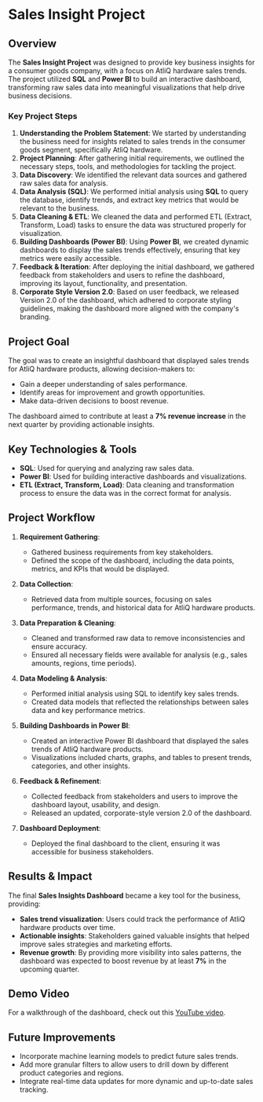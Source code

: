 # Sales Insight Project

## Overview
The **Sales Insight Project** was designed to provide key business insights for a consumer goods company, with a focus on AtliQ hardware sales trends. The project utilized **SQL** and **Power BI** to build an interactive dashboard, transforming raw sales data into meaningful visualizations that help drive business decisions. 

### Key Project Steps
1. **Understanding the Problem Statement**: We started by understanding the business need for insights related to sales trends in the consumer goods segment, specifically AtliQ hardware.
2. **Project Planning**: After gathering initial requirements, we outlined the necessary steps, tools, and methodologies for tackling the project.
3. **Data Discovery**: We identified the relevant data sources and gathered raw sales data for analysis.
4. **Data Analysis (SQL)**: We performed initial analysis using **SQL** to query the database, identify trends, and extract key metrics that would be relevant to the business.
5. **Data Cleaning & ETL**: We cleaned the data and performed ETL (Extract, Transform, Load) tasks to ensure the data was structured properly for visualization.
6. **Building Dashboards (Power BI)**: Using **Power BI**, we created dynamic dashboards to display the sales trends effectively, ensuring that key metrics were easily accessible.
7. **Feedback & Iteration**: After deploying the initial dashboard, we gathered feedback from stakeholders and users to refine the dashboard, improving its layout, functionality, and presentation.
8. **Corporate Style Version 2.0**: Based on user feedback, we released Version 2.0 of the dashboard, which adhered to corporate styling guidelines, making the dashboard more aligned with the company's branding.

## Project Goal
The goal was to create an insightful dashboard that displayed sales trends for AtliQ hardware products, allowing decision-makers to:
- Gain a deeper understanding of sales performance.
- Identify areas for improvement and growth opportunities.
- Make data-driven decisions to boost revenue.

The dashboard aimed to contribute at least a **7% revenue increase** in the next quarter by providing actionable insights.

## Key Technologies & Tools
- **SQL**: Used for querying and analyzing raw sales data.
- **Power BI**: Used for building interactive dashboards and visualizations.
- **ETL (Extract, Transform, Load)**: Data cleaning and transformation process to ensure the data was in the correct format for analysis.

## Project Workflow

1. **Requirement Gathering**: 
   - Gathered business requirements from key stakeholders.
   - Defined the scope of the dashboard, including the data points, metrics, and KPIs that would be displayed.

2. **Data Collection**:
   - Retrieved data from multiple sources, focusing on sales performance, trends, and historical data for AtliQ hardware products.

3. **Data Preparation & Cleaning**:
   - Cleaned and transformed raw data to remove inconsistencies and ensure accuracy.
   - Ensured all necessary fields were available for analysis (e.g., sales amounts, regions, time periods).

4. **Data Modeling & Analysis**:
   - Performed initial analysis using SQL to identify key sales trends.
   - Created data models that reflected the relationships between sales data and key performance metrics.

5. **Building Dashboards in Power BI**:
   - Created an interactive Power BI dashboard that displayed the sales trends of AtliQ hardware products.
   - Visualizations included charts, graphs, and tables to present trends, categories, and other insights.

6. **Feedback & Refinement**:
   - Collected feedback from stakeholders and users to improve the dashboard layout, usability, and design.
   - Released an updated, corporate-style version 2.0 of the dashboard.

7. **Dashboard Deployment**:
   - Deployed the final dashboard to the client, ensuring it was accessible for business stakeholders.

## Results & Impact
The final **Sales Insights Dashboard** became a key tool for the business, providing:
- **Sales trend visualization**: Users could track the performance of AtliQ hardware products over time.
- **Actionable insights**: Stakeholders gained valuable insights that helped improve sales strategies and marketing efforts.
- **Revenue growth**: By providing more visibility into sales patterns, the dashboard was expected to boost revenue by at least **7%** in the upcoming quarter.

## Demo Video
For a walkthrough of the dashboard, check out this [YouTube video](https://www.youtube.com/watch?v=hhZ62IlTxYs&list=PLeo1K3hjS3uva8pk1FI3iK9kCOKQdz1I9&ab_channel=codebasics).

## Future Improvements
- Incorporate machine learning models to predict future sales trends.
- Add more granular filters to allow users to drill down by different product categories and regions.
- Integrate real-time data updates for more dynamic and up-to-date sales tracking.
